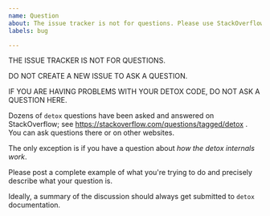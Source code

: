 ```yaml
---
name: Question
about: The issue tracker is not for questions. Please use StackOverflow or other resources for help writing Detox code.
labels: bug

---
```


THE ISSUE TRACKER IS NOT FOR QUESTIONS.

DO NOT CREATE A NEW ISSUE TO ASK A QUESTION.

IF YOU ARE HAVING PROBLEMS WITH YOUR DETOX CODE, DO NOT ASK A QUESTION HERE.

Dozens of `detox` questions have been asked and answered on StackOverflow; see https://stackoverflow.com/questions/tagged/detox . You can ask questions there or on other websites.

The only exception is if you have a question about *how the detox internals work*.

Please post a complete example of what you're trying to do and precisely describe what your question is.

Ideally, a summary of the discussion should always get submitted to `detox` documentation.
